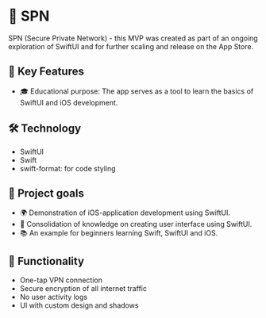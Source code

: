 # 🛜 SPN 

SPN (Secure Private Network) - this MVP was created as part of an ongoing exploration of SwiftUI and for further scaling and release on the App Store. 

## 🔑 Key Features
* 🎓 Educational purpose: The app serves as a tool to learn the basics of SwiftUI and iOS development.

## 🛠 Technology
* SwiftUI  
* Swift  
* swift-format: for code styling 

## 🎯 Project goals
* 🌍 Demonstration of iOS-application development using SwiftUI.
* 🧩 Consolidation of knowledge on creating user interface using SwiftUI.
* 📚 An example for beginners learning Swift, SwiftUI and iOS.

## 📱 Functionality 
* One-tap VPN connection
* Secure encryption of all internet traffic
* No user activity logs
* UI with custom design and shadows  
